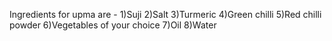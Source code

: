 Ingredients for upma are -
1)Suji
2)Salt
3)Turmeric
4)Green chilli
5)Red chilli powder
6)Vegetables of your choice
7)Oil
8)Water

